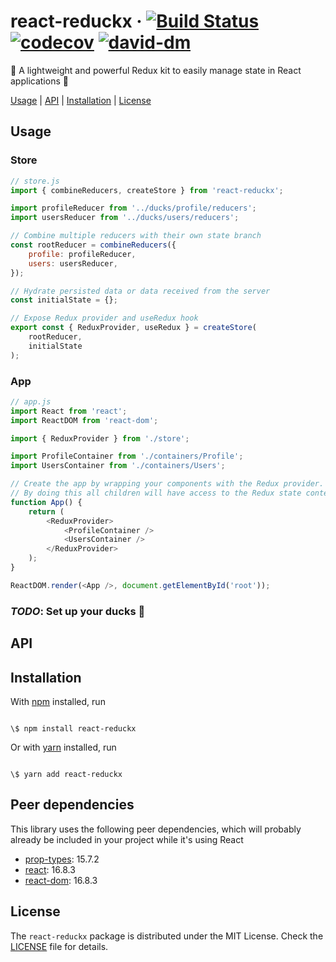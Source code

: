 # react-reduckx &middot; [![Build Status](https://travis-ci.org/phixo/react-reduckx.svg?branch=master)](https://travis-ci.org/phixo/react-reduckx) [![codecov](https://codecov.io/gh/phixo/react-reduckx/branch/master/graph/badge.svg)](https://codecov.io/gh/phixo/react-reduckx) [![david-dm](https://david-dm.org/phixo/react-reduckx.svg)](https://david-dm.org/phixo/react-reduckx)

🦆 A lightweight and powerful Redux kit to easily manage state in React applications 🦆

[Usage](#usage) |
[API](#api) |
[Installation](#installation) |
[License](#license)

## Usage

### Store

```js
// store.js
import { combineReducers, createStore } from 'react-reduckx';

import profileReducer from '../ducks/profile/reducers';
import usersReducer from '../ducks/users/reducers';

// Combine multiple reducers with their own state branch
const rootReducer = combineReducers({
    profile: profileReducer,
    users: usersReducer,
});

// Hydrate persisted data or data received from the server
const initialState = {};

// Expose Redux provider and useRedux hook
export const { ReduxProvider, useRedux } = createStore(
    rootReducer,
    initialState
);
```

### App

```js
// app.js
import React from 'react';
import ReactDOM from 'react-dom';

import { ReduxProvider } from './store';

import ProfileContainer from './containers/Profile';
import UsersContainer from './containers/Users';

// Create the app by wrapping your components with the Redux provider.
// By doing this all children will have access to the Redux state context.
function App() {
    return (
        <ReduxProvider>
            <ProfileContainer />
            <UsersContainer />
        </ReduxProvider>
    );
}

ReactDOM.render(<App />, document.getElementById('root'));
```

### _TODO_: Set up your ducks 🦆

## API

## Installation

With [npm](https://npmjs.org/) installed, run

```

\$ npm install react-reduckx

```

Or with [yarn](https://yarnpkg.com/) installed, run

```

\$ yarn add react-reduckx

```

## Peer dependencies

This library uses the following peer dependencies, which will probably already
be included in your project while it's using React

-   [prop-types](https://github.com/facebook/prop-types): 15.7.2
-   [react](https://github.com/facebook/react): 16.8.3
-   [react-dom](https://github.com/facebook/react/tree/master/packages/react-dom): 16.8.3

## License

The `react-reduckx` package is distributed under the MIT License.
Check the [LICENSE](LICENSE) file for details.

```

```
